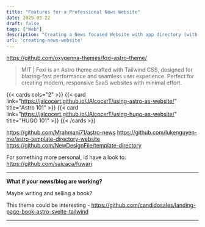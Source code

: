```yaml
---
title: "Features for a Professional News Website"
date: 2025-03-22
draft: false
tags: ["Web"]
description: "Creating a News focused Website with app directory (with Astro SSG)."
url: 'creating-news-website'
---
```



https://github.com/oxygenna-themes/foxi-astro-theme/

> MIT |  Foxi is an Astro theme crafted with Tailwind CSS, designed for blazing-fast performance and seamless user experience. Perfect for creating modern, responsive SaaS websites with minimal effort. 

{{< cards cols="2" >}}
  {{< card link="https://jalcocert.github.io/JAlcocerT/using-astro-as-website/" title="Astro 101" >}}
  {{< card link="https://jalcocert.github.io/JAlcocerT/using-hugo-as-website/" title="HUGO 101" >}}
{{< /cards >}}

https://github.com/Mrahmani71/astro-news
https://github.com/lukenguyen-me/astro-template-directory-website
https://github.com/NewDesignFile/template-directory

For something more personal, id have a look to: https://github.com/saicaca/fuwari

---

**What if your news/blog are working?**

Maybe writing and selling a book?

This theme could be interesting - https://github.com/candidosales/landing-page-book-astro-svelte-tailwind


---
